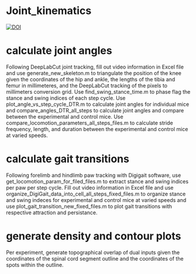 # Joint_kinematics
[![DOI](https://zenodo.org/badge/739905145.svg)](https://zenodo.org/doi/10.5281/zenodo.10480138)


# calculate joint angles

Following DeepLabCut joint tracking, fill out video information in Excel file and use generate_new_skeleton.m to triangulate the position of the knee given the coordinates of the hip and ankle, the lengths of the tibia and femur in millimeteres, and the DeepLabCut tracking of the pixels to millimeters conversion grid. Use find_swing_stance_time.m to phase flag the stance and swing indices of each step cycle. Use plot_angle_vs_step_cycle_DTR.m to calculate joint angles for individual mice and compare_angles_DTR_all_steps to calculate joint angles and compare between the experimental and control mice. Use compare_locomotion_parameters_all_steps_files.m to calculate stride frequency, length, and duration between the experimental and control mice at varied speeds.

# calculate gait transitions

Following forelimb and hindlimb paw tracking with Digigait software, use get_locomotion_param_for_filed_files.m to extract stance and swing indices per paw per step cycle. Fill out video information in Excel file and use organize_DigiGait_data_into_cell_all_steps_fixed_files.m to organize stance and swing indeces for experimental and control mice at varied speeds and use plot_gait_transition_new_fixed_files.m to plot gait transitions with respective attraction and persistance. 

# generate density and contour plots 

Per experiment, generate topographical overlap of dual inputs given the coordinates of the spinal cord segment outline and the coordinates of the spots within the outline. 
